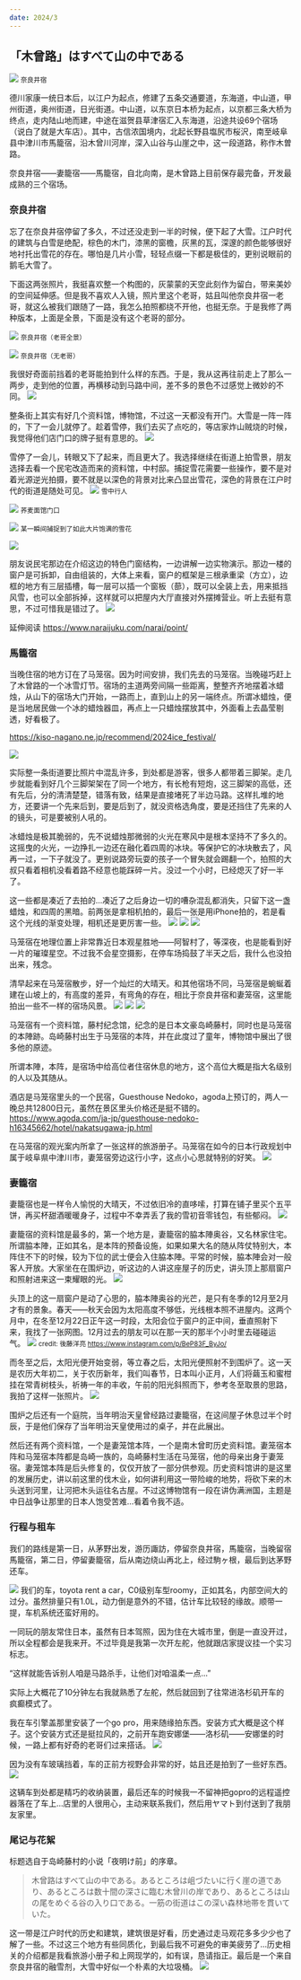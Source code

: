 ```yaml
---
date: 2024/3
---
```

## 「木曾路」はすべて山の中である
![](https://s2.loli.net/2024/03/14/Fgikb3h8z7VCHsO.jpg)
<small>奈良井宿</small>

德川家康一统日本后，以江户为起点，修建了五条交通要道，东海道，中山道，甲州街道，奥州街道，日光街道。中山道，以东京日本桥为起点，以京都三条大桥为终点，走内陆山地而建，中途在滋贺县草津宿汇入东海道，沿途共设69个宿场（说白了就是大车店）。其中，古信浓国境内，北起长野县塩尻市桜沢，南至岐阜县中津川市馬籠宿，沿木曾川河岸，深入山谷与山崖之中，这一段道路，称作木曽路。

奈良井宿——妻籠宿——馬籠宿，自北向南，是木曾路上目前保存最完备，开发最成熟的三个宿场。

### 奈良井宿
忘了在奈良井宿停留了多久，不过还没走到一半的时候，便下起了大雪。江户时代的建筑与白雪是绝配，棕色的木门，漆黑的窗檐，灰黑的瓦，深邃的颜色能够很好地衬托出雪花的存在。哪怕是几片小雪，轻轻点缀一下都是极佳的，更别说眼前的鹅毛大雪了。

下面这两张照片，我挺喜欢整一个构图的，灰蒙蒙的天空此刻作为留白，带来美妙的空间延伸感。但是我不喜欢人入镜，照片里这个老哥，姑且叫他奈良井宿一老哥，就这么被我们跟随了一路，我怎么拍照都绕不开他，也挺无奈。于是我修了两种版本，上面是全景，下面是没有这个老哥的部分。

![](https://s2.loli.net/2024/03/14/ksenJN7GjQpRSiM.jpg)
<small>奈良井宿（老哥全景）</small>

![](https://s2.loli.net/2024/03/14/Fgikb3h8z7VCHsO.jpg)
<small>奈良井宿（无老哥）</small>

我很好奇面前挡着的老哥能拍到什么样的东西。于是，我从这再往前走上了那么一两步，走到他的位置，再横移动到马路中间，差不多的景色不过感觉上微妙的不同。
![](https://s2.loli.net/2024/03/14/R1uFrpNS7zLYIbW.jpg)

整条街上其实有好几个资料馆，博物馆，不过这一天都没有开门。大雪是一阵一阵的，下了一会儿就停了。趁着雪停，我们去买了点吃的，等店家炸山贼烧的时候，我觉得他们店门口的牌子挺有意思的。
![](https://s2.loli.net/2024/03/14/pe6yEAnZwx4LqC8.jpg)

雪停了一会儿，转眼又下了起来，而且更大了。我选择继续在街道上拍雪景，朋友选择去看一个民宅改造而来的资料馆，中村邸。捕捉雪花需要一些操作，要不是对着光源逆光拍摄，要不就是以深色的背景对比来凸显出雪花，深色的背景在江户时代的街道是随处可见。
![](https://s2.loli.net/2024/03/14/MbJyX2Fkpd9o3zj.jpg)
<small>雪中行人</small>

![](https://s2.loli.net/2024/03/14/zPnmirGSHkOjdQC.jpg)
<small>荞麦面馆门口</small>

![](https://s2.loli.net/2024/03/14/GUDCdNft1qo4g3u.jpg)
<small>某一瞬间捕捉到了如此大片饱满的雪花</small>

![](https://s2.loli.net/2024/03/14/kyVX9QYZrH5stn4.jpg)

朋友说民宅那边在介绍这边的特色门窗结构，一边讲解一边实物演示。那边一楼的窗户是可拆卸，自由组装的，大体上来看，窗户的框架是三根承重梁（方立），边框的地方有三层插槽，每一层可以插一个窗板（蔀），既可以全装上去，用来抵挡风雪，也可以全部拆掉，这样就可以把屋内大厅直接对外摆摊营业。听上去挺有意思，不过可惜我是错过了。
![](https://s2.loli.net/2024/03/15/VCAxDkLR2PpQTa1.png)

延伸阅读
https://www.naraijuku.com/narai/point/


### 馬籠宿
当晚住宿的地方订在了马笼宿。因为时间安排，我们先去的马笼宿。当晚碰巧赶上了木曾路的一个冰雪灯节。宿场的主道两旁间隔一些距离，整整齐齐地摆着冰蜡烛，从山下的宿场大门开始，一路而上，直到山上的另一端终点。所谓冰蜡烛，便是当地居民做一个冰的蜡烛器皿，再点上一只蜡烛摆放其中，外面看上去晶莹剔透，好看极了。

https://kiso-nagano.ne.jp/recommend/2024ice_festival/

![](https://s2.loli.net/2024/03/14/1Be6v85NwbYapWC.jpg)

实际整一条街道要比照片中混乱许多，到处都是游客，很多人都带着三脚架。走几步就能看到好几个三脚架架在了同一个地方，有长枪有短炮，这三脚架的高低，还有先后，分的清清楚楚，错落有致，结果是直接堵死了半边马路。这样扎堆的地方，还要讲一个先来后到，要是后到了，就没资格选角度，要是还挡住了先来的人的镜头，可是要被别人吼的。

冰蜡烛是极其脆弱的，先不说蜡烛那微弱的火光在寒风中是根本坚持不了多久的。这摇曳的火光，一边挣扎一边还在融化着四周的冰块。等保护它的冰块散去了，风再一过，一下子就没了。更别说路旁玩耍的孩子一个冒失就会踢翻一个，拍照的大叔只看着相机没看着路不经意也能踩碎一片。没过一个小时，已经熄灭了好一半了。

这一些都是凑近了去拍的...凑近了之后身边一切的嘈杂混乱都消失，只留下这一盏蜡烛，和四周的黑暗。前两张是拿相机拍的，最后一张是用iPhone拍的，若是看这个光线的渐变处理，相机还是更厉害一些。
![](https://s2.loli.net/2024/03/14/cYVpEBD7h8jd6qe.jpg)
![](https://s2.loli.net/2024/03/14/tmQ3pFU9VbTdLou.jpg)
![](https://s2.loli.net/2024/03/15/OdBcyHF6nV4vzrX.jpg)

马笼宿在地理位置上非常靠近日本观星胜地——阿智村了，等深夜，也是能看到好一片的璀璨星空。不过我不会星空摄影，在停车场捣鼓了半天之后，我什么也没拍出来，残念。

清早起来在马笼宿散步，好一个灿烂的大晴天。和其他宿场不同，马笼宿是蜿蜒着建在山坡上的，有高度的差异，有弯角的存在，相比于奈良井宿和妻笼宿，这里能拍出一些不一样的宿场风景。
![](https://s2.loli.net/2024/03/14/zYQHKEIJjxwOuoC.jpg)
![](https://s2.loli.net/2024/03/14/HnADBraPf7vwOYK.jpg)
![](https://s2.loli.net/2024/03/14/UmdOwyqIRn8eEbi.jpg)

马笼宿有一个资料馆，藤村纪念馆，纪念的是日本文豪岛崎藤村，同时也是马笼宿的本陣跡。岛崎藤村出生于马笼宿的本阵，并在此度过了童年，博物馆中展出了很多他的原迹。

所谓本陣，本阵，是宿场中给高位者住宿休息的地方，这个高位大概是指大名级别的人以及其随从。

酒店是马笼宿里头的一个民宿，Guesthouse Nedoko，agoda上预订的，两人一晚总共12800日元，虽然在景区里头价格还是挺不错的。
https://www.agoda.com/ja-jp/guesthouse-nedoko-h16345662/hotel/nakatsugawa-jp.html

在马笼宿的观光案内所拿了一张这样的旅游册子。马笼宿在如今的日本行政规划中属于岐阜県中津川市，妻笼宿旁边这行小字，这点小心思就特别的好笑。
![](https://s2.loli.net/2024/03/16/LlAuk9q3mfQFaty.jpg)

### 妻籠宿
妻籠宿也是一样令人愉悦的大晴天，不过依旧冷的直哆嗦，打算在铺子里买个五平饼，再买杯甜酒暖暖身子，过程中不幸弄丢了我的雪初音零钱包，有些郁闷。
![](https://s2.loli.net/2024/03/16/P1ApH7MgvYD658U.jpg)

妻籠宿的资料馆是最多的，第一个地方是，妻籠宿的脇本陣奥谷，又名林家住宅。所谓脇本陣，正如其名，是本阵的预备设施，如果如果大名的随从阵仗特别大，本阵住不下的时候，较为下位的武士便会入住脇本陣。平常的时候，脇本陣会对一般客人开放。大家坐在在围炉边，听这边的人讲这座屋子的历史，讲头顶上那扇窗户和照射进来这一束耀眼的光。
![](https://s2.loli.net/2024/03/16/QaLFydUHisjNSg5.jpg)

头顶上的这一扇窗户是动了心思的，脇本陣奥谷的光芒，是只有冬季的12月至2月才有的景象。春天——秋天会因为太阳高度不够低，光线根本照不进屋内。这两个月中，在冬至12月22日正午这一时段，太阳会位于窗户的正中间，垂直照射下来，我找了一张网图。12月过去的朋友可以在那一天的那半个小时里去碰碰运气。
![](https://s2.loli.net/2024/03/16/SQh3wtgboEYVMRN.png)
<small>credit: 後藤洋亮 https://www.instagram.com/p/BeP83F_ByJo/</small>

而冬至之后，太阳光便开始变弱，等立春之后，太阳光便照射不到围炉了。这一天是农历大年初二，关于农历新年，我们叫春节，日本叫小正月，人们将繭玉和蜜柑挂在常青树枝头，祈祷一年的丰收，午前的阳光斜照而下，参考冬至取景的思路，我拍了这样一张照片。
![](https://s2.loli.net/2024/03/15/xR6zf7wInkhyG2c.jpg)

围炉之后还有一个庭院，当年明治天皇曾经路过妻籠宿，在这间屋子休息过半个时辰，于是他们保存了当年明治天皇使用过的桌子，并在此展出。

然后还有两个资料馆，一个是妻笼馆本阵，一个是南木曾町历史资料馆。妻笼宿本阵和马笼宿本阵都是岛崎一族的，岛崎藤村生活在马笼宿，他的母亲出身于妻笼宿。妻笼馆本阵是后头修复的，仅仅开放了一部分供参观。历史资料馆讲的是这里的发展历史，讲以前这里的伐木业，如何讲利用这一带险峻的地势，将砍下来的木头送到河里，让河把木头运往名古屋。不过这博物馆有一段在讲伪满洲国，主题是中日战争让那里的日本人饱受苦难...看着令我不适。

### 行程与租车
我们的路线是第一日，从茅野出发，游历諏訪，停留奈良井宿，馬籠宿，当晚留宿馬籠宿，第二日，停留妻籠宿，后从南边绕山再北上，经过駒ヶ根，最后到达茅野还车。

![](https://s2.loli.net/2024/03/14/AxNKVI2sYygpe1v.jpg)
我们的车，toyota rent a car，C0级别车型roomy，正如其名，内部空间大的过分。虽然排量只有1.0L，动力倒是意外的不错，估计车比较轻的缘故。顺带一提，车机系统还蛮好用的。

一同玩的朋友常住日本，虽然有日本驾照，因为住在大城市里，倒是一直没开过，所以全程都会是我来开。不过毕竟是我第一次开左舵，他就跟店家提议挂一个实习标志。

“这样就能告诉别人咱是马路杀手，让他们对咱温柔一点...”

实际上大概花了10分钟左右我就熟悉了左舵，然后就回到了往常进洛杉矶开车的疯癫模式了。

我在车引擎盖那里安装了一个go pro，用来随缘拍东西。安装方式大概是这个样子。这个安装方式还是挺拉风的，之前开车跑安娜堡——洛杉矶——安娜堡的时候，一路上都有好奇的老哥们过来搭话。
![](https://s2.loli.net/2024/03/15/jomhEL5dvHuxDZU.jpg)

因为没有车玻璃挡着，车的正前方视野会非常的好，姑且还是拍到了一些好东西。
![](https://s2.loli.net/2024/03/15/IuElc6hHmOkoqiB.jpg)

这辆车到处都是精巧的收纳装置，最后还车的时候我一不留神把gopro的远程遥控器落在了车上...店里的人很用心，主动来联系我们，然后用ヤマト到付送到了我朋友家里。


### 尾记与花絮
标题选自于岛崎藤村的小说「夜明け前」的序章。
> 木曾路はすべて山の中である。あるところは岨づたいに行く崖の道であり、あるところは数十間の深さに臨む木曾川の岸であり、あるところは山の尾をめぐる谷の入り口である。一筋の街道はこの深い森林地帯を貫いていた。

这一带是江户时代的历史和建筑，建筑很是好看，历史通过走马观花多多少少也了解了一些。不过这三个地方有些同质化，到最后我不可避免的审美疲劳了...历史相关的介绍都是我看旅游小册子和上网现学的，如有误，恳请指正。最后是一个来自奈良井宿的融雪剂，大雪中好似一个朴素的大垃圾桶。
![](https://s2.loli.net/2024/03/14/DhRulwP4eIpVt8K.jpg)
